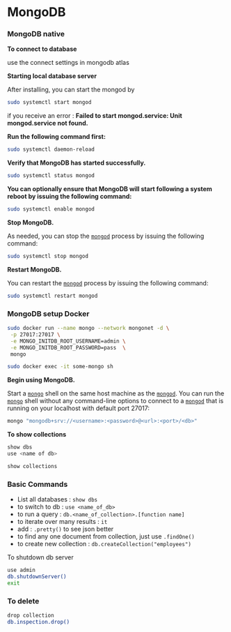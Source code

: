 # MongoDB

### MongoDB native

**To connect to database**

use the connect settings in mongodb atlas

**Starting local database server**

After installing, you can start the mongod by

```bash
sudo systemctl start mongod
```

if you receive an error : **Failed to start mongod.service: Unit mongod.service not found.**

**Run the following command first:**

```bash
sudo systemctl daemon-reload
```

**Verify that MongoDB has started successfully.**

```bash
sudo systemctl status mongod
```

**You can optionally ensure that MongoDB will start following a system reboot by issuing the following command:**

```bash
sudo systemctl enable mongod
```

**Stop MongoDB.**

As needed, you can stop the [`mongod`](https://docs.mongodb.com/manual/reference/program/mongod/#bin.mongod) process by issuing the following command:

```bash
sudo systemctl stop mongod
```

**Restart MongoDB.**

You can restart the [`mongod`](https://docs.mongodb.com/manual/reference/program/mongod/#bin.mongod) process by issuing the following command:

```bash
sudo systemctl restart mongod
```

### MongoDB setup Docker

```bash
sudo docker run --name mongo --network mongonet -d \
 -p 27017:27017 \
 -e MONGO_INITDB_ROOT_USERNAME=admin \
 -e MONGO_INITDB_ROOT_PASSWORD=pass  \
 mongo

sudo docker exec -it some-mongo sh
```

**Begin using MongoDB.**

Start a [`mongo`](https://docs.mongodb.com/manual/reference/program/mongo/#bin.mongo) shell on the same host machine as the [`mongod`](https://docs.mongodb.com/manual/reference/program/mongod/#bin.mongod). You can run the [`mongo`](https://docs.mongodb.com/manual/reference/program/mongo/#bin.mongo) shell without any command-line options to connect to a [`mongod`](https://docs.mongodb.com/manual/reference/program/mongod/#bin.mongod) that is running on your localhost with default port 27017:

```bash
mongo "mongodb+srv://<username>:<password>@<url>:<port>/<db>"
```

**To show collections**

```bash
show dbs
use <name of db>

show collections
```

### Basic Commands

* List all databases : `show dbs`
* to switch to db : `use <name_of_db>`
* to run a query : `db.<name_of_collection>.[function name]`
* to iterate over many results : `it`
* add : `.pretty()` to see json better
* to find any one document from collection, just use `.findOne()`
* to create new collection : `db.createCollection("employees")`

To shutdown db server

```bash
use admin
db.shutdownServer()
exit
```

### To delete

```bash
drop collection
db.inspection.drop()
```
